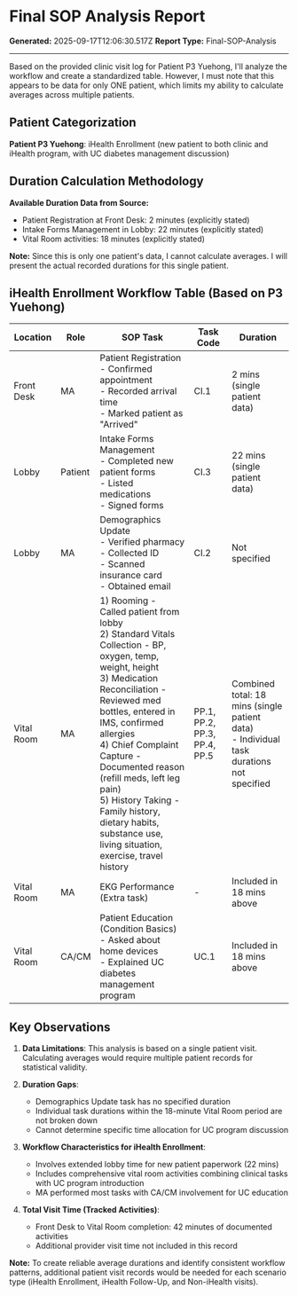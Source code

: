 # Final SOP Analysis Report

**Generated:** 2025-09-17T12:06:30.517Z
**Report Type:** Final-SOP-Analysis

---

Based on the provided clinic visit log for Patient P3 Yuehong, I'll analyze the workflow and create a standardized table. However, I must note that this appears to be data for only ONE patient, which limits my ability to calculate averages across multiple patients.

## Patient Categorization

**Patient P3 Yuehong**: iHealth Enrollment (new patient to both clinic and iHealth program, with UC diabetes management discussion)

## Duration Calculation Methodology

**Available Duration Data from Source:**
- Patient Registration at Front Desk: 2 minutes (explicitly stated)
- Intake Forms Management in Lobby: 22 minutes (explicitly stated)
- Vital Room activities: 18 minutes (explicitly stated)

**Note:** Since this is only one patient's data, I cannot calculate averages. I will present the actual recorded durations for this single patient.

## iHealth Enrollment Workflow Table (Based on P3 Yuehong)

| Location | Role | SOP Task | Task Code | Duration |
|----------|------|----------|-----------|----------|
| Front Desk | MA | Patient Registration<br>- Confirmed appointment<br>- Recorded arrival time<br>- Marked patient as "Arrived" | CI.1 | 2 mins (single patient data) |
| Lobby | Patient | Intake Forms Management<br>- Completed new patient forms<br>- Listed medications<br>- Signed forms | CI.3 | 22 mins (single patient data) |
| Lobby | MA | Demographics Update<br>- Verified pharmacy<br>- Collected ID<br>- Scanned insurance card<br>- Obtained email | CI.2 | Not specified |
| Vital Room | MA | 1) Rooming - Called patient from lobby<br>2) Standard Vitals Collection - BP, oxygen, temp, weight, height<br>3) Medication Reconciliation - Reviewed med bottles, entered in IMS, confirmed allergies<br>4) Chief Complaint Capture - Documented reason (refill meds, left leg pain)<br>5) History Taking - Family history, dietary habits, substance use, living situation, exercise, travel history | PP.1, PP.2, PP.3, PP.4, PP.5 | Combined total: 18 mins (single patient data)<br>- Individual task durations not specified |
| Vital Room | MA | EKG Performance (Extra task) | - | Included in 18 mins above |
| Vital Room | CA/CM | Patient Education (Condition Basics)<br>- Asked about home devices<br>- Explained UC diabetes management program | UC.1 | Included in 18 mins above |

## Key Observations

1. **Data Limitations**: This analysis is based on a single patient visit. Calculating averages would require multiple patient records for statistical validity.

2. **Duration Gaps**: 
   - Demographics Update task has no specified duration
   - Individual task durations within the 18-minute Vital Room period are not broken down
   - Cannot determine specific time allocation for UC program discussion

3. **Workflow Characteristics for iHealth Enrollment**:
   - Involves extended lobby time for new patient paperwork (22 mins)
   - Includes comprehensive vital room activities combining clinical tasks with UC program introduction
   - MA performed most tasks with CA/CM involvement for UC education

4. **Total Visit Time (Tracked Activities)**:
   - Front Desk to Vital Room completion: 42 minutes of documented activities
   - Additional provider visit time not included in this record

**Note:** To create reliable average durations and identify consistent workflow patterns, additional patient visit records would be needed for each scenario type (iHealth Enrollment, iHealth Follow-Up, and Non-iHealth visits).